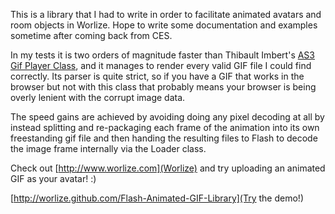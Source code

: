This is a library that I had to write in order to facilitate animated avatars and room objects in Worlize.  Hope to write some documentation and examples sometime after coming back from CES.

In my tests it is two orders of magnitude faster than Thibault Imbert's [AS3 Gif Player Class](http://www.bytearray.org/?p=95), and it manages to render every valid GIF file I could find correctly.  Its parser is quite strict, so if you have a GIF that works in the browser but not with this class that probably means your browser is being overly lenient with the corrupt image data.

The speed gains are achieved by avoiding doing any pixel decoding at all by instead splitting and re-packaging each frame of the animation into its own freestanding gif file and then handing the resulting files to Flash to decode the image frame internally via the Loader class.

Check out [http://www.worlize.com](Worlize) and try uploading an animated GIF as your avatar!  :)

[http://worlize.github.com/Flash-Animated-GIF-Library](Try the demo!)